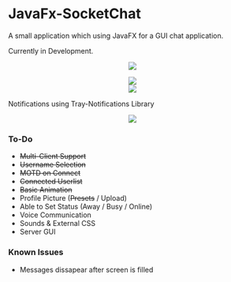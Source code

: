 # JavaFx-SocketChat

A small application which using JavaFX for a GUI chat application.

Currently in Development.
<p align="center">
<img src="https://github.com/DomHeal/JavaFX-Chat/blob/master/screenshots/Animation.gif?raw=true"/>
</p>
<p align="center">
<img src="https://github.com/DomHeal/JavaFX-Chat/blob/master/screenshots/Animation3.gif?raw=true"/>
</br>
<img src="http://i.imgur.com/2UvHIJb.png"/>
</p>
Notifications using Tray-Notifications Library
<p align="center">
<img src="http://i.imgur.com/Ckww6DW.png"/>
</p>

<h3> To-Do </h3>
<ul>
  <li><strike>Multi-Client Support</strike></li>
  <li><strike>Username Selection</strike></li>
  <li><strike>MOTD on Connect</strike></li>
  <li><strike>Connected Userlist</strike></li>
  <li><strike>Basic Animation</strike></li>
  <li>Profile Picture (<strike>Presets</strike> / Upload)</li>
  <li>Able to Set Status (Away / Busy / Online)</li>
  <li>Voice Communication</li>
  <li>Sounds & External CSS</li>
  <li>Server GUI</li>
</ul>

<h3>Known Issues </h3>
<ul>
  <li>Messages dissapear after screen is filled</li>
</ul>
